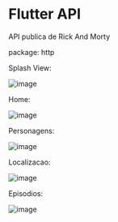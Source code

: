 # Flutter API

API publica de Rick And Morty

package: http

Splash View:

![image](https://github.com/user-attachments/assets/b18b6f22-0475-43c7-aed7-44cb1e25e299)

Home:

![image](https://github.com/user-attachments/assets/c3a3ed4e-955e-4653-ad31-5e2e27ff6abe)

Personagens:

![image](https://github.com/user-attachments/assets/8c7f171c-0de3-4ef5-b227-5d01db919a18)

Localizacao:

![image](https://github.com/user-attachments/assets/493b9553-e04d-464c-a1ca-9413313fb88f)

Episodios:

![image](https://github.com/user-attachments/assets/5fd2cbfa-b015-41b9-8c17-c0c0c9328202)





